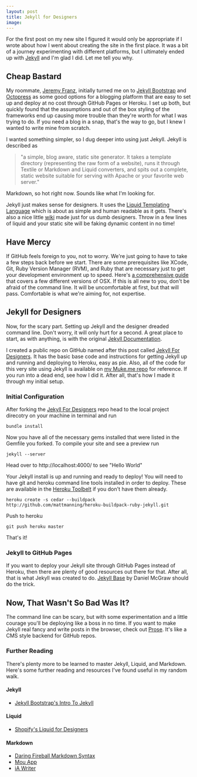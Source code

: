 ```yaml
---
layout: post
title: Jekyll for Designers
image: 
---
```


For the first post on my new site I figured it would only be appropriate if I wrote about how I went about creating the site in the first place. It was a bit of a journey experimenting with different platforms, but I ultimately ended up with [Jekyll](https://github.com/mojombo/jekyll) and I'm glad I did. Let me tell you why.

## Cheap Bastard
My roommate, [Jeremy Franz](http://jeremyfranz.com/), initially turned me on to [Jekyll Bootstrap](http://jekyllbootstrap.com/) and [Octopress](http://octopress.org/) as some good options for a blogging platform that are easy to set up and deploy at no cost through GitHub Pages or Heroku. I set up both, but quickly found that the assumptions and out of the box styling of the frameworks end up causing more trouble than they're worth for what I was trying to do. If you need a blog in a snap, that's the way to go, but I knew I wanted to write mine from scratch.

I wanted something simpler, so I dug deeper into using just Jekyll. Jekyll is described as 
>"a simple, blog aware, static site generator. It takes a template directory (representing the raw form of a website), runs it through Textile or Markdown and Liquid converters, and spits out a complete, static website suitable for serving with Apache or your favorite web server."

Markdown, so hot right now. Sounds like what I'm looking for.

Jekyll just makes sense for designers. It uses the [Liquid Templating Language](http://liquidmarkup.org/) which is about as simple and human readable as it gets. There's also a nice little [wiki](https://github.com/Shopify/liquid/wiki/Liquid-for-Designers) made just for us dumb designers. Throw in a few lines of liquid and your static site will be faking dynamic content in no time!

## Have Mercy
If GitHub feels foreign to you, not to worry. We're just going to have to take a few steps back before we start. There are some prerequisites like XCode, Git, Ruby Version Manager (RVM), and Ruby that are necessary just to get your development environment up to speed. Here's [a comprehensive guide](http://www.moncefbelyamani.com/how-to-install-xcode-homebrew-git-rvm-ruby-on-mac/) that covers a few different versions of OSX. If this is all new to you, don't be afraid of the command line. It will be uncomfortable at first, but that will pass. Comfortable is what we're aiming for, not expertise.

## Jekyll for Designers
Now, for the scary part. Setting up Jekyll and the designer dreaded command line. Don't worry, it will only hurt for a second. A great place to start, as with anything, is with the original [Jekyll Documentation](https://github.com/mojombo/jekyll/wiki).

I created a public repo on GitHub named after this post called [Jekyll For Designers](https://github.com/Mukealicious/Jekyll-for-Designers). It has the basic base code and instructions for getting Jekyll up and running and deploying to Heroku, easy as pie. Also, all of the code for this very site using Jekyll is available on [my Muke.me repo](https://github.com/Mukealicious/mukealicious.github.com) for reference. If you run into a dead end, see how I did it. After all, that's how I made it through my initial setup.

### Initial Configuration
After forking the [Jekyll For Designers](https://github.com/Mukealicious/Jekyll-for-Designers) repo head to the local project direcotry on your machine in terminal and run

```bundle install```

Now you have all of the necessary gems installed that were listed in the Gemfile you forked. To compile your site and see a preview run

```jekyll --server```

Head over to http://localhost:4000/ to see "Hello World"

Your Jekyll install is up and running and ready to deploy! You will need to have git and heroku command line tools installed in order to deploy. These are available in the [Heroku Toolbelt](https://toolbelt.heroku.com/) if you don't have them already. 

```heroku create -s cedar --buildpack http://github.com/mattmanning/heroku-buildpack-ruby-jekyll.git```

Push to heroku

```git push heroku master```

That's it!

### Jekyll to GitHub Pages
If you want to deploy your Jekyll site through GitHub Pages instead of Heroku, then there are plenty of good resources out there for that. After all, that is what Jekyll was created to do. [Jekyll Base](https://github.com/danielmcgraw/Jekyll-Base) by Daniel McGraw should do the trick.

## Now, That Wasn't So Bad Was It?
The command line can be scary, but with some experimentation and a little courage you'll be deploying like a boss in no time. If you want to make Jekyll real fancy and write posts in the browser, check out [Prose](http://prose.io/). It's like a CMS style backend for GitHub repos.

### Further Reading
There's plenty more to be learned to master Jekyll, Liquid, and Markdown. Here's some further reading and resources I've found useful in my random walk.

#### Jekyll
- [Jekyll Bootstrap's Intro To Jekyll](http://jekyllbootstrap.com/lessons/jekyll-introduction.html)

#### Liquid
- [Shopify's Liquid for Designers](https://github.com/Shopify/liquid/wiki/Liquid-for-Designers)

#### Markdown
- [Daring Fireball Markdown Syntax](http://daringfireball.net/projects/markdown/syntax)
- [Mou App](http://mouapp.com/)
- [iA Writer](http://www.iawriter.com/)